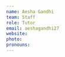 ```yaml
---
name: Aesha Gandhi
team: Staff
role: Tutor
email: aeshagandhi27
website: 
photo: 
pronouns:
---
```


